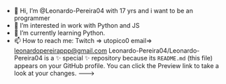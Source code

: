 - 👋 Hi, I’m @Leonardo-Pereira04 with 17 yrs and i want to be an programmer
- 👀 I’m interested in work with Python and JS
- 🌱 I’m currently learning Python.
- 📫 How to reach me:
Twitch => utopico0
email=> leonardopereirappp@gmail.com
Leonardo-Pereira04/Leonardo-Pereira04 is a ✨ special ✨ repository because its `README.md` (this file) appears on your GitHub profile.
You can click the Preview link to take a look at your changes.
--->
